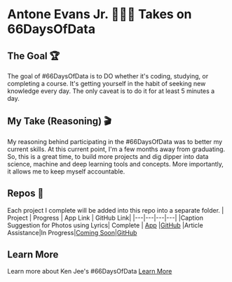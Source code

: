 # Antone Evans Jr. 👨🏽‍💻 Takes on 66DaysOfData 

## The Goal 🏆
The goal of #66DaysOfData is to DO whether it's coding, studying, or completing a course. It's getting yourself in the habit of seeking new knowledge every day. The only caveat is to do it for at least 5 minutes a day. 

## My Take (Reasoning) 🎬
My reasoning behind participating in the #66DaysOfData was to better my current skills. At this current point, I'm a few months away from graduating. So, this is a great time, to build more projects and dig dipper into data science, machine and deep learning tools and concepts. More importantly, it allows me to keep myself accountable.

## Repos 🔑
Each project I complete will be added into this repo into a separate folder.
| Project | Progress | App Link | GitHub Link|
|---|---|---|---|
|Caption Suggestion for Photos using Lyrics| Complete | [App](https://share.streamlit.io/antoneev/66daysofdata/main/captionSuggestionsUsingLyrics/app.py) |[GitHub](https://github.com/antoneev/66DaysOfData/tree/main/captionSuggestionsUsingLyrics)
|Article Assistance|In Progress|[Coming Soon](#)|[GitHub](https://github.com/antoneev/66DaysOfData/tree/main/articleAssistance)

## Learn More
Learn more about Ken Jee's #66DaysOfData [Learn More](https://www.youtube.com/watch?v=qV_AlRwhI3I&t=308s)
